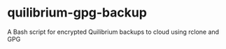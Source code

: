 # quilibrium-gpg-backup
A Bash script for encrypted Quilibrium backups to cloud using rclone and GPG
